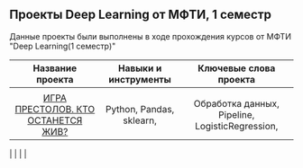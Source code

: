 ## Проекты Deep Learning от МФТИ, 1 семестр

Данные проекты были выполнены в ходе прохождения курсов от МФТИ "Deep Learning(1 семестр)"

| Название проекта | Навыки и инструменты | Ключевые слова проекта |
| :-----------: | :--------: | :--------: |
|  |  |  |
| [ИГРА ПРЕСТОЛОВ. КТО ОСТАНЕТСЯ ЖИВ?](https://github.com/ValentinaZubareva2906/deep_learning_mipt/tree/main/%D0%BD%D0%B5%D0%B4%D0%B5%D0%BB%D1%8F%201%20%22%D0%98%D0%B3%D1%80%D0%B0%20%D0%BF%D1%80%D0%B5%D1%81%D1%82%D0%BE%D0%BB%D0%BE%D0%B2%22) | Python, Pandas, sklearn,  | Обработка данных, Pipeline, LogisticRegression,  |

|  |  |  |
